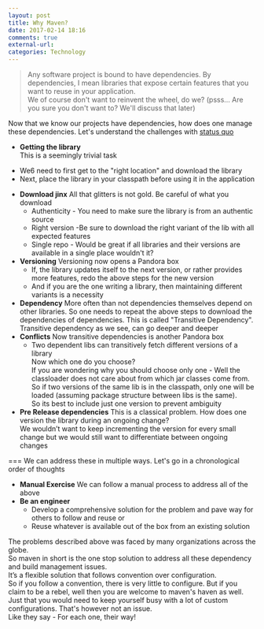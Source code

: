 ```yaml
---
layout: post
title: Why Maven?
date: 2017-02-14 18:16
comments: true
external-url:
categories: Technology
---
```


>Any software project is bound to have dependencies. By dependencies, I mean libraries that expose certain features that you want to reuse in your application.<br>
>We of course don't want to reinvent the wheel, do we? (psss… Are you sure you don't want to? We'll discuss that later)

Now that we know our projects have dependencies, how does one manage these dependencies.
Let's understand the challenges with [status quo](https://www.vocabulary.com/dictionary/status%20quo)
	
* **Getting the library**<br>
This is a seemingly trivial task<br>
- We6 need to first get to the "right location" and download the library<br>
- Next, place the library in your classpath before using it in the application<br>
* **Download jinx**
All that glitters is not gold. Be careful of what you download
  * Authenticity - You need to make sure the library is from an authentic source
  * Right version -Be sure to download the right variant of the lib with all expected features
  * Single repo - Would be great if all libraries and their versions are available in a single place wouldn't it?
* **Versioning**
Versioning now opens a Pandora box
  * If, the library updates itself to the next version, or rather provides more features, redo the above steps for the new version
  * And if you are the one writing a library, then maintaining different variants is a necessity
* **Dependency**
More often than not dependencies themselves depend on other libraries. So one needs to repeat the above steps to download the dependencies of dependencies.
This is called "Transitive Dependency". Transitive dependency as we see, can go deeper and deeper
* **Conflicts**
Now transitive dependencies is another Pandora box
  * Two dependent libs can transitively fetch different versions of a library<br>
  Now which one do you choose?<br>
  If you are wondering why you should choose only one - Well the classloader does not care about from which jar classes come from. So if two versions of the same lib is in the classpath, only one will be loaded (assuming package structure between libs is the same).<br>
So its best to include just one version to prevent ambiguity
*  **Pre Release dependencies**
This is a classical problem. How does one version the library during an ongoing change?<br>
We wouldn’t want to keep incrementing the version for every small change but we would still want to differentiate between ongoing changes

===
We can address these in multiple ways. Let's go in a chronological order of thoughts
* **Manual Exercise**
We can follow a manual process to address all of the above
* **Be an engineer**
  * Develop a comprehensive solution for the problem and pave way for others to follow and reuse or
  * Reuse whatever is available out of the box from an existing solution
	
The problems described above was faced by many organizations across the globe.<br>
So maven in short is the one stop solution to address all these dependency and build management issues.<br>
It’s a flexible solution that follows convention over configuration.<br>
So if you follow a convention, there is very little to configure. But if you claim to be a rebel, well then you are welcome to maven's haven as well. Just that you would need to keep yourself busy with a lot of custom configurations. That's however not an issue.<br>
Like they say - For each one, their way!

